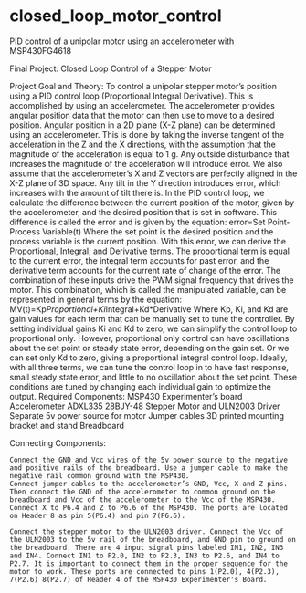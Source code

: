 # closed_loop_motor_control
PID control of a unipolar motor using an accelerometer with MSP430FG4618

Final Project: Closed Loop Control of a Stepper Motor

Project Goal and Theory:
	To control a unipolar stepper motor’s position using a PID control loop (Proportional Integral Derivative). This is accomplished by using an accelerometer. The accelerometer provides angular position data that the motor can then use to move to a desired position.
	Angular position in a 2D plane (X-Z plane) can be determined using an accelerometer. This is done by taking the inverse tangent of the acceleration in the Z and the X directions, with the assumption that the magnitude of the acceleration is equal to 1 g. Any outside disturbance that increases the magnitude of the acceleration will introduce error. We also assume that the accelerometer’s X and Z vectors are perfectly aligned in the X-Z plane of 3D space. Any tilt in the Y direction introduces error, which increases with the amount of tilt there is.
	In the PID control loop, we calculate the difference between the current position of the motor, given by the accelerometer, and the desired position that is set in software. This difference is called the error and is given by the equation:
error=Set Point-Process Variable(t)
Where the set point is the desired position and the process variable is the current position. 
With this error, we can derive the Proportional, Integral, and Derivative terms. The proportional term is equal to the current error, the integral term accounts for past error, and the derivative term accounts for the current rate of change of the error. The combination of these inputs drive the PWM signal frequency that drives the motor. This combination, which is called the manipulated variable, can be represented in general terms by the equation:
MV(t)=Kp*Proportional+Ki*Integral+Kd*Derivative
Where Kp, Ki, and Kd are gain values for each term that can be manually set to tune the controller. By setting individual gains Ki and Kd to zero, we can simplify the control loop to proportional only. However, proportional only control can have oscillations about the set point or steady state error, depending on the gain set. Or we can set only Kd to zero, giving a proportional integral control loop. Ideally, with all three terms, we can tune the control loop in to have fast response, small steady state error, and little to no oscillation about the set point. These conditions are tuned by changing each individual gain to optimize the output.
Required Components:
	MSP430 Experimenter’s board
	Accelerometer ADXL335
	28BJY-48 Stepper Motor and ULN2003 Driver
	Separate 5v power source for motor
	Jumper cables
	3D printed mounting bracket and stand
	Breadboard

Connecting Components:

	Connect the GND and Vcc wires of the 5v power source to the negative and positive rails of the breadboard. Use a jumper cable to make the negative rail common ground with the MSP430.
	Connect jumper cables to the accelerometer’s GND, Vcc, X and Z pins. Then connect the GND of the accelerometer to common ground on the breadboard and Vcc of the accelerometer to the Vcc of the MSP430. Connect X to P6.4 and Z to P6.6 of the MSP430. The ports are located on Header 8 as pin 5(P6.4) and pin 7(P6.6).

	Connect the stepper motor to the ULN2003 driver. Connect the Vcc of the ULN2003 to the 5v rail of the breadboard, and GND pin to ground on the breadboard. There are 4 input signal pins labeled IN1, IN2, IN3 and IN4. Connect IN1 to P2.0, IN2 to P2.3, IN3 to P2.6, and IN4 to P2.7. It is important to connect them in the proper sequence for the motor to work. These ports are connected to pins 1(P2.0), 4(P2.3), 7(P2.6) 8(P2.7) of Header 4 of the MSP430 Experimenter's Board. 
